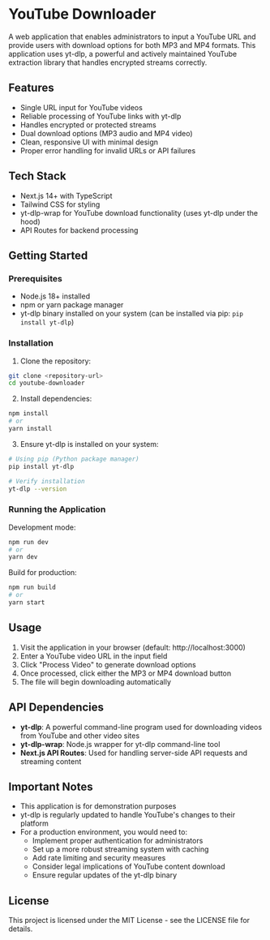 # YouTube Downloader

A web application that enables administrators to input a YouTube URL and provide users with download options for both MP3 and MP4 formats. This application uses yt-dlp, a powerful and actively maintained YouTube extraction library that handles encrypted streams correctly.

## Features

- Single URL input for YouTube videos
- Reliable processing of YouTube links with yt-dlp
- Handles encrypted or protected streams
- Dual download options (MP3 audio and MP4 video)
- Clean, responsive UI with minimal design
- Proper error handling for invalid URLs or API failures

## Tech Stack

- Next.js 14+ with TypeScript
- Tailwind CSS for styling
- yt-dlp-wrap for YouTube download functionality (uses yt-dlp under the hood)
- API Routes for backend processing

## Getting Started

### Prerequisites

- Node.js 18+ installed
- npm or yarn package manager
- yt-dlp binary installed on your system (can be installed via pip: `pip install yt-dlp`)

### Installation

1. Clone the repository:
```bash
git clone <repository-url>
cd youtube-downloader
```

2. Install dependencies:
```bash
npm install
# or
yarn install
```

3. Ensure yt-dlp is installed on your system:
```bash
# Using pip (Python package manager)
pip install yt-dlp

# Verify installation
yt-dlp --version
```

### Running the Application

Development mode:
```bash
npm run dev
# or
yarn dev
```

Build for production:
```bash
npm run build
# or
yarn start
```

## Usage

1. Visit the application in your browser (default: http://localhost:3000)
2. Enter a YouTube video URL in the input field
3. Click "Process Video" to generate download options
4. Once processed, click either the MP3 or MP4 download button
5. The file will begin downloading automatically

## API Dependencies

- **yt-dlp**: A powerful command-line program used for downloading videos from YouTube and other video sites
- **yt-dlp-wrap**: Node.js wrapper for yt-dlp command-line tool
- **Next.js API Routes**: Used for handling server-side API requests and streaming content

## Important Notes

- This application is for demonstration purposes
- yt-dlp is regularly updated to handle YouTube's changes to their platform
- For a production environment, you would need to:
  - Implement proper authentication for administrators
  - Set up a more robust streaming system with caching
  - Add rate limiting and security measures
  - Consider legal implications of YouTube content download
  - Ensure regular updates of the yt-dlp binary

## License

This project is licensed under the MIT License - see the LICENSE file for details. 
